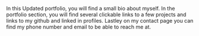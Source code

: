 In this Updated portfolio, you will find a small bio about myself. In the portfolio section, you will find several clickable links to a few projects and links to my github and linked in profiles. Lastley on my contact page you can find my phone number and email to be able to reach me at.
